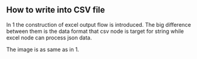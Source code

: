 ## How to write into CSV file 

In 1 the construction of excel output flow is introduced. 
The big difference between them is the data format that csv node is target for string while excel node can process json data.

The image is as same as in 1.
